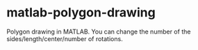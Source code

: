 # matlab-polygon-drawing

Polygon drawing in MATLAB.
You can change the number of the sides/length/center/number of rotations.
